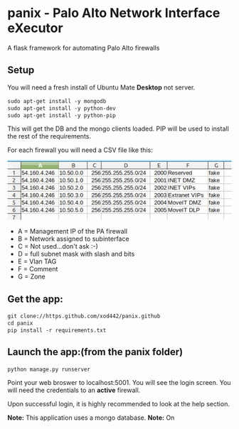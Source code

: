 # panix - **P**alo **A**lto **N**etwork **I**nterface e**X**ecutor
A flask framework for automating Palo Alto firewalls

## Setup
You will need a fresh install of Ubuntu Mate **Desktop** not server.
```
sudo apt-get install -y mongodb
sudo apt-get install -y python-dev
sudo apt-get install -y python-pip
```
This will get the DB and the mongo clients loaded. PIP will be used to install the rest of the requirements.

For each firewall you will need a CSV file like this:

![CSV File](/static/assets/spreadsheet.png)

- A = Management IP of the PA firewall
- B = Network assigned to subinterface
- C = Not used...don't ask :-)
- D = full subnet mask with slash and bits
- E = Vlan TAG
- F = Comment
- G = Zone


## Get the app:
```
git clone://https.github.com/xod442/panix.github
cd panix
pip install -r requirements.txt
```

## Launch the app:(from the panix folder)
```
python manage.py runserver
```
Point your web broswer to localhost:5001. You will see the login screen. You will need
the credentials to an **active** firewall.

Upon successful login, it is highly recommended to look at the help section.

**Note:**
This application uses a mongo database.
**Note:**
On
